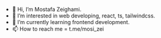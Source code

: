 - 👋 Hi, I’m Mostafa Zeighami.
- 👀 I’m interested in web developing, react, ts, tailwindcss.
- 🌱 I’m currently learning frontend development.
- 📫 How to reach me = t.me/mosi_zei

<!---
IsoW-22/IsoW-22 is a ✨ special ✨ repository because its `README.md` (this file) appears on your GitHub profile.
You can click the Preview link to take a look at your changes.
--->
